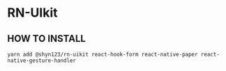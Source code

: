# RN-UIkit

## HOW TO INSTALL 

```
yarn add @shyn123/rn-uikit react-hook-form react-native-paper react-native-gesture-handler
```
